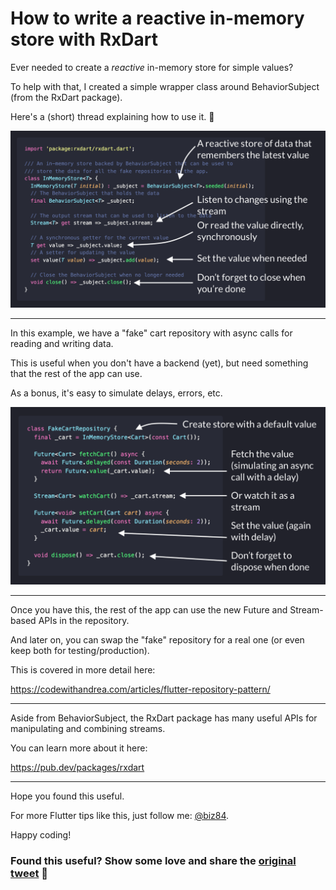 # How to write a reactive in-memory store with RxDart

Ever needed to create a *reactive* in-memory store for simple values?

To help with that, I created a simple wrapper class around BehaviorSubject (from the RxDart package).

Here's a (short) thread explaining how to use it. 🧵

![](043.1-in-memory-store.png)

---

In this example, we have a "fake" cart repository with async calls for reading and writing data.

This is useful when you don't have a backend (yet), but need something that the rest of the app can use.

As a bonus, it's easy to simulate delays, errors, etc.

![](043.2-fake-repository.png)

---

Once you have this, the rest of the app can use the new Future and Stream-based APIs in the repository.

And later on, you can swap the "fake" repository for a real one (or even keep both for testing/production).

This is covered in more detail here:

https://codewithandrea.com/articles/flutter-repository-pattern/

---

Aside from BehaviorSubject, the RxDart package has many useful APIs for manipulating and combining streams.

You can learn more about it here:

https://pub.dev/packages/rxdart

---

Hope you found this useful.

For more Flutter tips like this, just follow me: [@biz84](https://twitter.com/biz84).

Happy coding!

### Found this useful? Show some love and share the [original tweet](https://twitter.com/biz84/status/1511370391259914240) 🙏